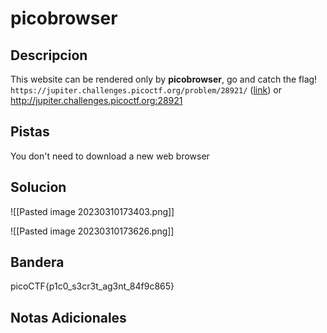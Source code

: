 # picobrowser
## Descripcion
This website can be rendered only by **picobrowser**, go and catch the flag! `https://jupiter.challenges.picoctf.org/problem/28921/` ([link](https://jupiter.challenges.picoctf.org/problem/28921/)) or http://jupiter.challenges.picoctf.org:28921

## Pistas
You don't need to download a new web browser

## Solucion 
![[Pasted image 20230310173403.png]]

![[Pasted image 20230310173626.png]]

## Bandera
picoCTF{p1c0_s3cr3t_ag3nt_84f9c865}


## Notas Adicionales 